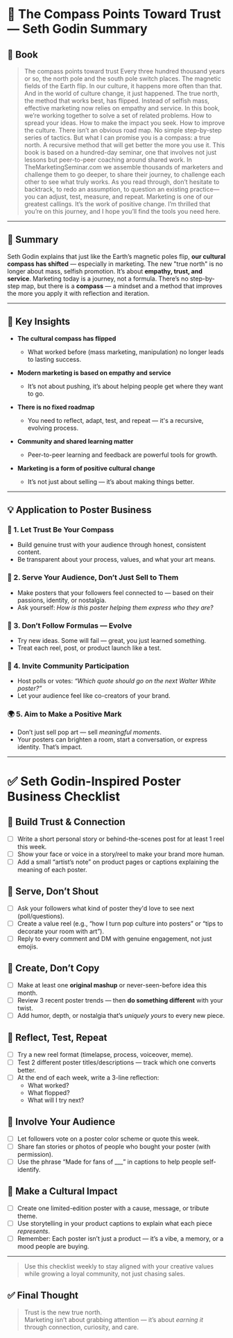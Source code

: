 # 🧭 The Compass Points Toward Trust — Seth Godin Summary

## 📔 Book

>The compass points toward trust Every three hundred thousand years or so, the north pole and the south pole switch places. The magnetic fields of the Earth flip. In our culture, it happens more often than that. And in the world of culture change, it just happened. The true north, the method that works best, has flipped. Instead of selfish mass, effective marketing now relies on empathy and service. In this book, we’re working together to solve a set of related problems. How to spread your ideas. How to make the impact you seek. How to improve the culture. There isn’t an obvious road map. No simple step-by-step series of tactics. But what I can promise you is a compass: a true north. A recursive method that will get better the more you use it. This book is based on a hundred-day seminar, one that involves not just lessons but peer-to-peer coaching around shared work. In TheMarketingSeminar.com we assemble thousands of marketers and challenge them to go deeper, to share their journey, to challenge each other to see what truly works. As you read through, don’t hesitate to backtrack, to redo an assumption, to question an existing practice—you can adjust, test, measure, and repeat. Marketing is one of our greatest callings. It’s the work of positive change. I’m thrilled that you’re on this journey, and I hope you’ll find the tools you need here.

---
## 📌 Summary

Seth Godin explains that just like the Earth’s magnetic poles flip, **our cultural compass has shifted** — especially in marketing. The new "true north" is no longer about mass, selfish promotion. It’s about **empathy, trust, and service**. Marketing today is a journey, not a formula. There’s no step-by-step map, but there is a **compass** — a mindset and a method that improves the more you apply it with reflection and iteration.

---

## 🔑 Key Insights

- **The cultural compass has flipped**
  - What worked before (mass marketing, manipulation) no longer leads to lasting success.

- **Modern marketing is based on empathy and service**
  - It’s not about pushing, it’s about helping people get where they want to go.

- **There is no fixed roadmap**
  - You need to reflect, adapt, test, and repeat — it's a recursive, evolving process.

- **Community and shared learning matter**
  - Peer-to-peer learning and feedback are powerful tools for growth.

- **Marketing is a form of positive cultural change**
  - It’s not just about selling — it’s about making things better.

---

## 💡 Application to Poster Business

### 🧭 1. Let Trust Be Your Compass
- Build genuine trust with your audience through honest, consistent content.
- Be transparent about your process, values, and what your art means.

### 💞 2. Serve Your Audience, Don’t Just Sell to Them
- Make posters that your followers feel connected to — based on their passions, identity, or nostalgia.
- Ask yourself: *How is this poster helping them express who they are?*

### 🔁 3. Don’t Follow Formulas — Evolve
- Try new ideas. Some will fail — great, you just learned something.
- Treat each reel, post, or product launch like a test.

### 🌱 4. Invite Community Participation
- Host polls or votes: *“Which quote should go on the next Walter White poster?”*
- Let your audience feel like co-creators of your brand.

### 🌍 5. Aim to Make a Positive Mark
- Don’t just sell pop art — sell *meaningful moments*.
- Your posters can brighten a room, start a conversation, or express identity. That’s impact.

---
# ✅ Seth Godin-Inspired Poster Business Checklist

## 🧭 Build Trust & Connection
- [ ] Write a short personal story or behind-the-scenes post for at least 1 reel this week.
- [ ] Show your face or voice in a story/reel to make your brand more human.
- [ ] Add a small “artist’s note” on product pages or captions explaining the meaning of each poster.

## 🎯 Serve, Don’t Shout
- [ ] Ask your followers what kind of poster they'd love to see next (poll/questions).
- [ ] Create a value reel (e.g., “how I turn pop culture into posters” or “tips to decorate your room with art”).
- [ ] Reply to every comment and DM with genuine engagement, not just emojis.

## 🎨 Create, Don’t Copy
- [ ] Make at least one **original mashup** or never-seen-before idea this month.
- [ ] Review 3 recent poster trends — then **do something different** with your twist.
- [ ] Add humor, depth, or nostalgia that’s *uniquely yours* to every new piece.

## 🔁 Reflect, Test, Repeat
- [ ] Try a new reel format (timelapse, process, voiceover, meme).
- [ ] Test 2 different poster titles/descriptions — track which one converts better.
- [ ] At the end of each week, write a 3-line reflection:
  - What worked?
  - What flopped?
  - What will I try next?

## 🤝 Involve Your Audience
- [ ] Let followers vote on a poster color scheme or quote this week.
- [ ] Share fan stories or photos of people who bought your poster (with permission).
- [ ] Use the phrase “Made for fans of ___” in captions to help people self-identify.

## 🌟 Make a Cultural Impact
- [ ] Create one limited-edition poster with a cause, message, or tribute theme.
- [ ] Use storytelling in your product captions to explain what each piece *represents*.
- [ ] Remember: Each poster isn’t just a product — it’s a vibe, a memory, or a mood people are buying.

---

> Use this checklist weekly to stay aligned with your creative values while growing a loyal community, not just chasing sales.


## ✅ Final Thought

> Trust is the new true north.  
> Marketing isn’t about grabbing attention — it’s about *earning it* through connection, curiosity, and care.



